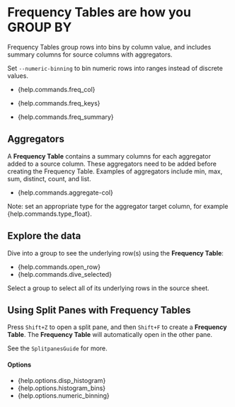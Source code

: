 # Frequency Tables are how you GROUP BY

Frequency Tables group rows into bins by column value, and includes summary columns for source columns with aggregators.

Set `--numeric-binning` to bin numeric rows into ranges instead of discrete values.

- {help.commands.freq_col}

- {help.commands.freq_keys}

- {help.commands.freq_summary} 

## Aggregators

A **Frequency Table** contains a summary columns for each aggregator added to a source column.
These aggregators need to be added before creating the Frequency Table.
Examples of aggregators include min, max, sum, distinct, count, and list.

- {help.commands.aggregate-col}

Note: set an appropriate type for the aggregator target column, for example {help.commands.type_float}.

## Explore the data

Dive into a group to see the underlying row(s) using the **Frequency Table**:

- {help.commands.open_row}
- {help.commands.dive_selected}

Select a group to select all of its underlying rows in the source sheet.

## Using Split Panes with Frequency Tables

Press `Shift+Z` to open a split pane, and then `Shift+F` to create a **Frequency Table**. The **Frequency Table** will automatically open in the other pane.

See the `SplitpanesGuide` for more.

#### Options

- {help.options.disp_histogram}
- {help.options.histogram_bins}
- {help.options.numeric_binning}
